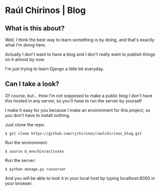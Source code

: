 # Raúl Chirinos | Blog

## What is this about?
Well, I think the best way to learn something is by doing, and that's exactly what I'm doing here.

Actually I don't want to have a blog and I don't really want to publish things on it almost by now.

I'm just trying to learn Django a little bit everyday.

## Can I take a look?
Of course, but... How I'm not sopposed to make a public blog I don't have this hosted in any server, so you'll have to run the server by yourself

I make it easy for you because I make an environment for this project, so you don't have to install nothing.

Just clone the repo:

    $ git clone https://github.com/rjchirinos/raulchirinos_blog.git

Run the environment:

    $ source b_env/bin/activate

Run the server:

    $ python manage.py runserver

And you will be able to look it in your local host by typing localhost:8000 in your browser.

